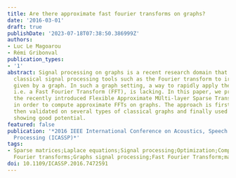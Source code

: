 ```yaml
---
title: Are there approximate fast fourier transforms on graphs?
date: '2016-03-01'
draft: true
publishDate: '2023-07-18T07:38:50.386999Z'
authors:
- Luc Le Magoarou
- Rémi Gribonval
publication_types:
- '1'
abstract: Signal processing on graphs is a recent research domain that seeks to extend
  classical signal processing tools such as the Fourier transform to irregular domains
  given by a graph. In such a graph setting, a way to rapidly apply the Fourier transform,
  i.e. a Fast Fourier Transform (FFT), is lacking. In this paper, we propose to leverage
  the recently introduced Flexible Approximate MUlti-layer Sparse Transforms (FAST)
  in order to compute approximate FFTs on graphs. The approach is first described,
  then validated on several types of classical graphs and finally used for fast filtering,
  showing good potential.
featured: false
publication: '*2016 IEEE International Conference on Acoustics, Speech and Signal
  Processing (ICASSP)*'
tags:
- Sparse matrices;Laplace equations;Signal processing;Optimization;Complexity theory;Fast
  Fourier transforms;Graphs signal processing;Fast Fourier Transform;matrix factorization
doi: 10.1109/ICASSP.2016.7472591
---
```


